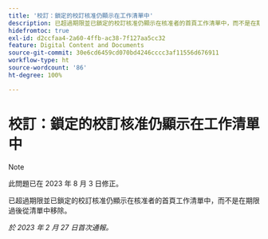 ```yaml
---
title: '校訂：鎖定的校訂核准仍顯示在工作清單中'
description: 已超過期限並已鎖定的校訂核准仍顯示在核准者的首頁工作清單中，而不是在期限過後從清單中移除。
hidefromtoc: true
exl-id: d2ccfaa4-2a60-4ffb-ac38-7f127aa5cc32
feature: Digital Content and Documents
source-git-commit: 30e6cd6459cd070bd4246cccc3af11556d676911
workflow-type: ht
source-wordcount: '86'
ht-degree: 100%

---
```


# 校訂：鎖定的校訂核准仍顯示在工作清單中

<!--This issue is on the WF and WFP TOC-->

>[!NOTE]
>
>此問題已在 2023 年 8 月 3 日修正。

已超過期限並已鎖定的校訂核准仍顯示在核准者的首頁工作清單中，而不是在期限過後從清單中移除。

_於 2023 年 2 月 27 日首次通報。_
